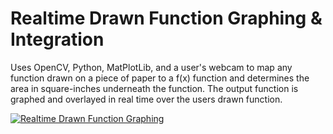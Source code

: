 # Realtime Drawn Function Graphing & Integration
Uses OpenCV, Python, MatPlotLib, and a user's webcam to map any function drawn on a piece of paper to a f(x) function and determines the area in square-inches underneath the function. The output function is graphed and overlayed in real time over the users drawn function.

[![Realtime Drawn Function Graphing](https://i.imgur.com/VXzLPyf.png)](https://www.youtube.com/watch?v=1f3t_nwRO3I)
